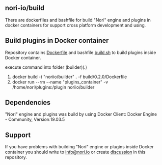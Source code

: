 ## nori-io/build

There are dockerfiles and bashfile for build "Nori" engine and plugins in docker containers
for support cross platform development and using.

## Build plugins in Docker container 

Repository contains [Dockerfile](build/0.2.0/Dockerfile) and bashfile [build.sh](build/0.2.0/scripts/build.sh) to build plugins inside Docker container.

execute command into folder (builder)(.)

1) docker build -t "noriio/builder" .  -f build/0.2.0/Dockerfile
2) docker run --rm --name "plugins_container" -v /home/nori/plugins:/plugin noriio/builder

## Dependencies

"Nori" engine and plugins was build by using Docker Client: Docker Engine - Community, Version:19.03.5

## Support

If you have problems with building "Nori" engine or plugins inside Docker container you 
should write to info@nori.io or create [discussion](https://github.com/nori-io/builder/issues) in this repository.



